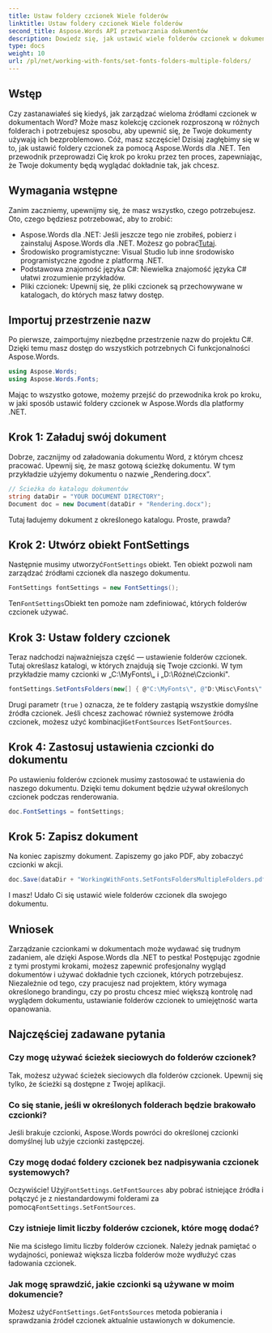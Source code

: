 ```yaml
---
title: Ustaw foldery czcionek Wiele folderów
linktitle: Ustaw foldery czcionek Wiele folderów
second_title: Aspose.Words API przetwarzania dokumentów
description: Dowiedz się, jak ustawić wiele folderów czcionek w dokumentach Word za pomocą Aspose.Words dla .NET. Ten przewodnik krok po kroku zapewnia, że Twoje dokumenty używają dokładnie tych czcionek, których potrzebujesz.
type: docs
weight: 10
url: /pl/net/working-with-fonts/set-fonts-folders-multiple-folders/
---
```

## Wstęp

Czy zastanawiałeś się kiedyś, jak zarządzać wieloma źródłami czcionek w dokumentach Word? Może masz kolekcję czcionek rozproszoną w różnych folderach i potrzebujesz sposobu, aby upewnić się, że Twoje dokumenty używają ich bezproblemowo. Cóż, masz szczęście! Dzisiaj zagłębimy się w to, jak ustawić foldery czcionek za pomocą Aspose.Words dla .NET. Ten przewodnik przeprowadzi Cię krok po kroku przez ten proces, zapewniając, że Twoje dokumenty będą wyglądać dokładnie tak, jak chcesz.

## Wymagania wstępne

Zanim zaczniemy, upewnijmy się, że masz wszystko, czego potrzebujesz. Oto, czego będziesz potrzebować, aby to zrobić:

-  Aspose.Words dla .NET: Jeśli jeszcze tego nie zrobiłeś, pobierz i zainstaluj Aspose.Words dla .NET. Możesz go pobrać[Tutaj](https://releases.aspose.com/words/net/).
- Środowisko programistyczne: Visual Studio lub inne środowisko programistyczne zgodne z platformą .NET.
- Podstawowa znajomość języka C#: Niewielka znajomość języka C# ułatwi zrozumienie przykładów.
- Pliki czcionek: Upewnij się, że pliki czcionek są przechowywane w katalogach, do których masz łatwy dostęp.

## Importuj przestrzenie nazw

Po pierwsze, zaimportujmy niezbędne przestrzenie nazw do projektu C#. Dzięki temu masz dostęp do wszystkich potrzebnych Ci funkcjonalności Aspose.Words.

```csharp
using Aspose.Words;
using Aspose.Words.Fonts;
```

Mając to wszystko gotowe, możemy przejść do przewodnika krok po kroku, w jaki sposób ustawić foldery czcionek w Aspose.Words dla platformy .NET.

## Krok 1: Załaduj swój dokument

Dobrze, zacznijmy od załadowania dokumentu Word, z którym chcesz pracować. Upewnij się, że masz gotową ścieżkę dokumentu. W tym przykładzie użyjemy dokumentu o nazwie „Rendering.docx”.

```csharp
// Ścieżka do katalogu dokumentów
string dataDir = "YOUR DOCUMENT DIRECTORY";
Document doc = new Document(dataDir + "Rendering.docx");
```

Tutaj ładujemy dokument z określonego katalogu. Proste, prawda?

## Krok 2: Utwórz obiekt FontSettings

 Następnie musimy utworzyć`FontSettings` obiekt. Ten obiekt pozwoli nam zarządzać źródłami czcionek dla naszego dokumentu.

```csharp
FontSettings fontSettings = new FontSettings();
```

 Ten`FontSettings`Obiekt ten pomoże nam zdefiniować, których folderów czcionek używać.

## Krok 3: Ustaw foldery czcionek

Teraz nadchodzi najważniejsza część — ustawienie folderów czcionek. Tutaj określasz katalogi, w których znajdują się Twoje czcionki. W tym przykładzie mamy czcionki w „C:\MyFonts\„ i „D:\Różne\Czcionki\".

```csharp
fontSettings.SetFontsFolders(new[] { @"C:\MyFonts\", @"D:\Misc\Fonts\" }, true);
```

Drugi parametr (`true` ) oznacza, że te foldery zastąpią wszystkie domyślne źródła czcionek. Jeśli chcesz zachować również systemowe źródła czcionek, możesz użyć kombinacji`GetFontSources` I`SetFontSources`.

## Krok 4: Zastosuj ustawienia czcionki do dokumentu

Po ustawieniu folderów czcionek musimy zastosować te ustawienia do naszego dokumentu. Dzięki temu dokument będzie używał określonych czcionek podczas renderowania.

```csharp
doc.FontSettings = fontSettings;
```

## Krok 5: Zapisz dokument

Na koniec zapiszmy dokument. Zapiszemy go jako PDF, aby zobaczyć czcionki w akcji.

```csharp
doc.Save(dataDir + "WorkingWithFonts.SetFontsFoldersMultipleFolders.pdf");
```

I masz! Udało Ci się ustawić wiele folderów czcionek dla swojego dokumentu.

## Wniosek

Zarządzanie czcionkami w dokumentach może wydawać się trudnym zadaniem, ale dzięki Aspose.Words dla .NET to pestka! Postępując zgodnie z tymi prostymi krokami, możesz zapewnić profesjonalny wygląd dokumentów i używać dokładnie tych czcionek, których potrzebujesz. Niezależnie od tego, czy pracujesz nad projektem, który wymaga określonego brandingu, czy po prostu chcesz mieć większą kontrolę nad wyglądem dokumentu, ustawianie folderów czcionek to umiejętność warta opanowania.

## Najczęściej zadawane pytania

### Czy mogę używać ścieżek sieciowych do folderów czcionek?
Tak, możesz używać ścieżek sieciowych dla folderów czcionek. Upewnij się tylko, że ścieżki są dostępne z Twojej aplikacji.

### Co się stanie, jeśli w określonych folderach będzie brakowało czcionki?
Jeśli brakuje czcionki, Aspose.Words powróci do określonej czcionki domyślnej lub użyje czcionki zastępczej.

### Czy mogę dodać foldery czcionek bez nadpisywania czcionek systemowych?
 Oczywiście! Użyj`FontSettings.GetFontSources` aby pobrać istniejące źródła i połączyć je z niestandardowymi folderami za pomocą`FontSettings.SetFontSources`.

### Czy istnieje limit liczby folderów czcionek, które mogę dodać?
Nie ma ścisłego limitu liczby folderów czcionek. Należy jednak pamiętać o wydajności, ponieważ większa liczba folderów może wydłużyć czas ładowania czcionek.

### Jak mogę sprawdzić, jakie czcionki są używane w moim dokumencie?
 Możesz użyć`FontSettings.GetFontsSources` metoda pobierania i sprawdzania źródeł czcionek aktualnie ustawionych w dokumencie.